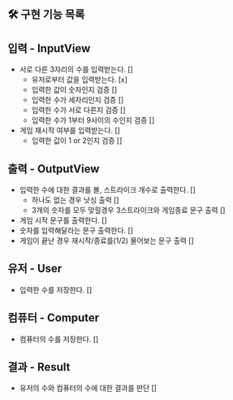 ## 🛠 구현 기능 목록

## 입력 - InputView
- 서로 다른 3자리의 수를 입력받는다. []
  - 유저로부터 값을 입력받는다. [x]
  - 입력한 값이 숫자인지 검증 []
  - 입력한 수가 세자리인지 검증 []
  - 입력한 수가 서로 다른지 검증 []
  - 입력한 수가 1부터 9사이의 수인지 검증 []
- 게임 재시작 여부를 입력받는다. []
  - 입력한 값이 1 or 2인지 검증 []

## 출력 - OutputView
- 입력한 수에 대한 결과를 볼, 스트라이크 개수로 출력한다. []
  - 하나도 없는 경우 낫싱 출력 []
  - 3개의 숫자를 모두 맞힐경우 3스트라이크와 게임종료 문구 출력 []
- 게임 시작 문구를 출력한다. []
- 숫자를 입력해달라는 문구 출력한다. []
- 게임이 끝난 경우 재시작/종료를(1/2) 물어보는 문구 출력 []

## 유저 - User
- 입력한 수를 저장한다. []

## 컴퓨터 - Computer
- 컴퓨터의 수를 저장한다. []

## 결과 - Result
- 유저의 수와 컴퓨터의 수에 대한 결과를 판단 []